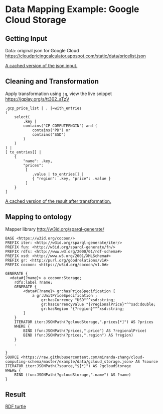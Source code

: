 # Data Mapping Example: Google Cloud Storage
## Getting Input
Data: original json for Google Cloud
https://cloudpricingcalculator.appspot.com/static/data/pricelist.json

[A cached version of the json input.](data/pricelist.json)

## Cleaning and Transformation
Apply transformation using `jq`, view the live snippet https://jqplay.org/s/tt302_aTzV
```
.gcp_price_list | . |=with_entries
( 
    select(
        .key |
        contains("CP-COMPUTEENGIN") and (
            contains("PD") or
            contains("SSD")
        ) 
    )
) | 
[ to_entries[] | 
    {
        "name": .key,
        "prices": 
         [ 
            .value | to_entries[] |
            { "region": .key, "price": .value }
         ] 
    } 
]
```
[A cached version of the result after transformation.](data/gcloud_storage.json)

## Mapping to ontology
Mapper library
http://w3id.org/sparql-generate/
```rqg
BASE <https://w3id.org/cocoon/> 
PREFIX iter: <http://w3id.org/sparql-generate/iter/>
PREFIX fun: <http://w3id.org/sparql-generate/fn/>
PREFIX rdfs: <http://www.w3.org/2000/01/rdf-schema#>
PREFIX xsd: <http://www.w3.org/2001/XMLSchema#>
PREFIX gr: <http://purl.org/goodrelations/v1#>
PREFIX cocoon: <https://w3id.org/cocoon/v1.0#>

GENERATE { 
  <data#{?name}> a cocoon:Storage;
    rdfs:label ?name;
    GENERATE {
        <data#{?name}> gr:hasPriceSpecification [ 
            a gr:UnitPriceSpecification ; 
                gr:hasCurrency "USD"^^xsd:string; 
                gr:hasCurrencyValue "{?regionalPrice}"^^xsd:double; 
                gr:hasRegion "{?region}"^^xsd:string;
        ] 
    } 
  	ITERATOR iter:JSONPath(?gcloudStorage,".prices[*]") AS ?prices
    WHERE {
        BIND (fun:JSONPath(?prices,".price") AS ?regionalPrice)
        BIND (fun:JSONPath(?prices,".region") AS ?region)
    }   
  	.
 
}
SOURCE <https://raw.githubusercontent.com/miranda-zhang/cloud-computing-schema/master/example/data/gcloud_storage.json> AS ?source
ITERATOR iter:JSONPath(?source,"$[*]") AS ?gcloudStorage
WHERE {
    BIND (fun:JSONPath(?gcloudStorage,".name") AS ?name)
}
```

## Result
[RDF turtle](data/gcloud_storage.ttl)

